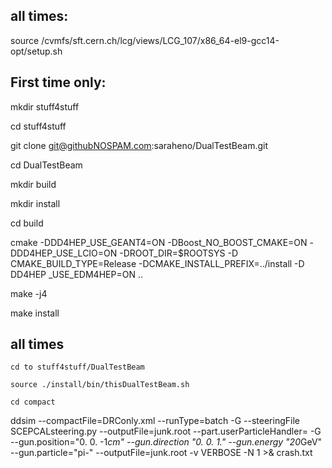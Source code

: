 ##  all times:

source /cvmfs/sft.cern.ch/lcg/views/LCG_107/x86_64-el9-gcc14-opt/setup.sh


## First time only:

mkdir stuff4stuff

cd stuff4stuff
 
git clone git@githubNOSPAM.com:saraheno/DualTestBeam.git

cd DualTestBeam

mkdir build

mkdir install

cd build

cmake -DDD4HEP_USE_GEANT4=ON -DBoost_NO_BOOST_CMAKE=ON -DDD4HEP_USE_LCIO=ON -DROOT_DIR=$ROOTSYS -D CMAKE_BUILD_TYPE=Release -DCMAKE_INSTALL_PREFIX=../install -D DD4HEP _USE_EDM4HEP=ON ..

make -j4

make install


## all times

    cd to stuff4stuff/DualTestBeam	

    source ./install/bin/thisDualTestBeam.sh

    cd compact

ddsim --compactFile=DRConly.xml --runType=batch -G --steeringFile SCEPCALsteering.py --outputFile=junk.root --part.userParticleHandler= -G --gun.position="0. 0. -1*cm" --gun.direction "0. 0. 1." --gun.energy "20*GeV" --gun.particle="pi-" --outputFile=junk.root -v VERBOSE -N 1 >& crash.txt